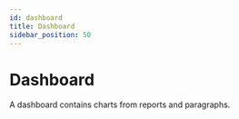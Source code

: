 ```yaml
---
id: dashboard  
title: Dashboard  
sidebar_position: 50
---
```


# Dashboard

A dashboard contains charts from reports and paragraphs. 